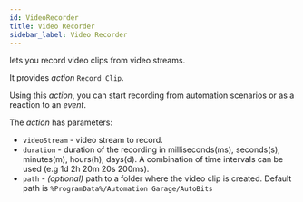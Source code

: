 ```yaml
---
id: VideoRecorder
title: Video Recorder
sidebar_label: Video Recorder
---
```


lets you record video clips from video streams.

It provides *action* `Record Clip`.

Using this *action*, you can start recording from automation scenarios or as a reaction to an *event*.

The *action* has parameters:
- `videoStream` - video stream to record.
- `duration` - duration of the recording in milliseconds(ms), seconds(s), minutes(m), hours(h), days(d). A combination of time intervals can be used (e.g 1d 2h 20m 20s 200ms).
- `path` - *(optional)* path to a folder where the video clip is created. Default path is `%ProgramData%/Automation Garage/AutoBits`